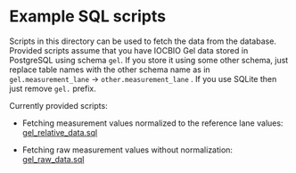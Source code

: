 # Example SQL scripts

Scripts in this directory can be used to fetch the data from the
database. Provided scripts assume that you have IOCBIO Gel data stored
in PostgreSQL using schema `gel`. If you store it using some other
schema, just replace table names with the other schema name as in
`gel.measurement_lane` -> `other.measurement_lane` . If you use SQLite
then just remove `gel.` prefix.

Currently provided scripts:

- Fetching measurement values normalized to the reference lane
  values: [gel_relative_data.sql](gel_relative_data.sql)

- Fetching raw measurement values without normalization:
  [gel_raw_data.sql](gel_raw_data.sql)
